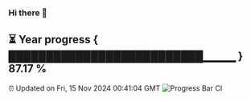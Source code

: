 ### Hi there 👋
⏳ Year progress { ██████████████████████████▁▁▁▁ } 87.17 %
---
⏰ Updated on Fri, 15 Nov 2024 00:41:04 GMT
![Progress Bar CI](https://github.com/Moyi321/Moyi321/workflows/Progress%20Bar%20CI/badge.svg)
